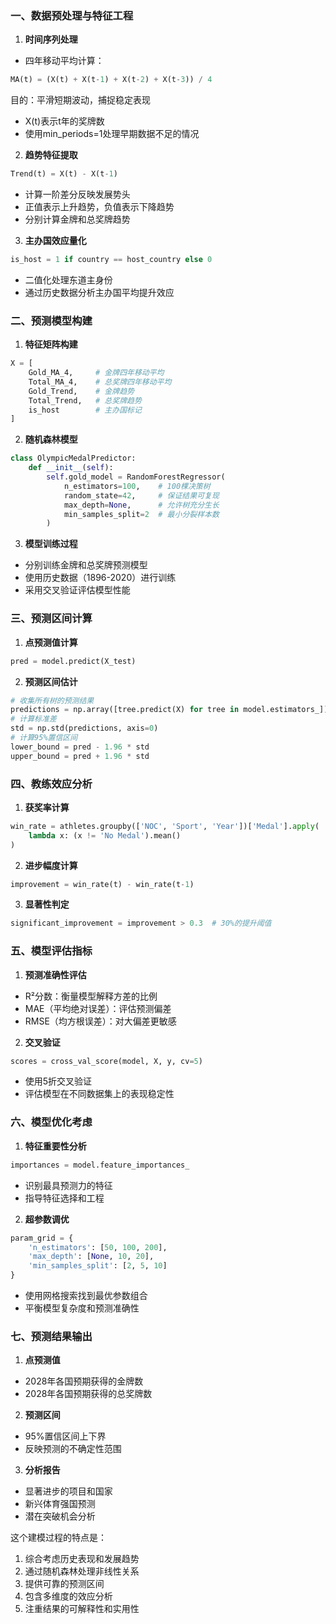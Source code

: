 ### 一、数据预处理与特征工程

1. **时间序列处理**
- 四年移动平均计算：
```python
MA(t) = (X(t) + X(t-1) + X(t-2) + X(t-3)) / 4
```
目的：平滑短期波动，捕捉稳定表现
- X(t)表示t年的奖牌数
- 使用min_periods=1处理早期数据不足的情况

2. **趋势特征提取**
```python
Trend(t) = X(t) - X(t-1)
```
- 计算一阶差分反映发展势头
- 正值表示上升趋势，负值表示下降趋势
- 分别计算金牌和总奖牌趋势

3. **主办国效应量化**
```python
is_host = 1 if country == host_country else 0
```
- 二值化处理东道主身份
- 通过历史数据分析主办国平均提升效应

### 二、预测模型构建

1. **特征矩阵构建**
```python
X = [
    Gold_MA_4,     # 金牌四年移动平均
    Total_MA_4,    # 总奖牌四年移动平均
    Gold_Trend,    # 金牌趋势
    Total_Trend,   # 总奖牌趋势
    is_host        # 主办国标记
]
```

2. **随机森林模型**
```python
class OlympicMedalPredictor:
    def __init__(self):
        self.gold_model = RandomForestRegressor(
            n_estimators=100,    # 100棵决策树
            random_state=42,     # 保证结果可复现
            max_depth=None,      # 允许树充分生长
            min_samples_split=2  # 最小分裂样本数
        )
```

3. **模型训练过程**
- 分别训练金牌和总奖牌预测模型
- 使用历史数据（1896-2020）进行训练
- 采用交叉验证评估模型性能

### 三、预测区间计算

1. **点预测值计算**
```python
pred = model.predict(X_test)
```

2. **预测区间估计**
```python
# 收集所有树的预测结果
predictions = np.array([tree.predict(X) for tree in model.estimators_])
# 计算标准差
std = np.std(predictions, axis=0)
# 计算95%置信区间
lower_bound = pred - 1.96 * std
upper_bound = pred + 1.96 * std
```

### 四、教练效应分析

1. **获奖率计算**
```python
win_rate = athletes.groupby(['NOC', 'Sport', 'Year'])['Medal'].apply(
    lambda x: (x != 'No Medal').mean()
)
```

2. **进步幅度计算**
```python
improvement = win_rate(t) - win_rate(t-1)
```

3. **显著性判定**
```python
significant_improvement = improvement > 0.3  # 30%的提升阈值
```

### 五、模型评估指标

1. **预测准确性评估**
- R²分数：衡量模型解释方差的比例
- MAE（平均绝对误差）：评估预测偏差
- RMSE（均方根误差）：对大偏差更敏感

2. **交叉验证**
```python
scores = cross_val_score(model, X, y, cv=5)
```
- 使用5折交叉验证
- 评估模型在不同数据集上的表现稳定性

### 六、模型优化考虑

1. **特征重要性分析**
```python
importances = model.feature_importances_
```
- 识别最具预测力的特征
- 指导特征选择和工程

2. **超参数调优**
```python
param_grid = {
    'n_estimators': [50, 100, 200],
    'max_depth': [None, 10, 20],
    'min_samples_split': [2, 5, 10]
}
```
- 使用网格搜索找到最优参数组合
- 平衡模型复杂度和预测准确性

### 七、预测结果输出

1. **点预测值**
- 2028年各国预期获得的金牌数
- 2028年各国预期获得的总奖牌数

2. **预测区间**
- 95%置信区间上下界
- 反映预测的不确定性范围

3. **分析报告**
- 显著进步的项目和国家
- 新兴体育强国预测
- 潜在突破机会分析

这个建模过程的特点是：
1. 综合考虑历史表现和发展趋势
2. 通过随机森林处理非线性关系
3. 提供可靠的预测区间
4. 包含多维度的效应分析
5. 注重结果的可解释性和实用性